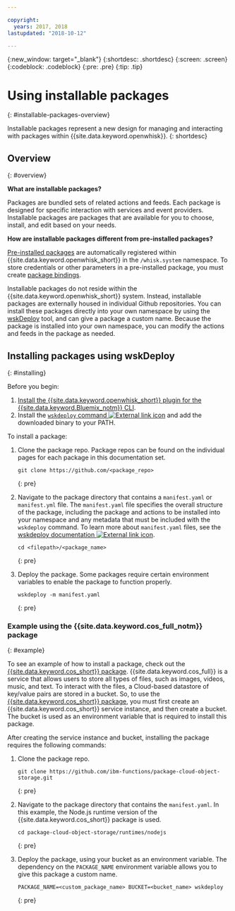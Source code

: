 ```yaml
---

copyright:
  years: 2017, 2018
lastupdated: "2018-10-12"

---
```


{:new_window: target="_blank"}
{:shortdesc: .shortdesc}
{:screen: .screen}
{:codeblock: .codeblock}
{:pre: .pre}
{:tip: .tip}

# Using installable packages
{: #installable-packages-overview}

Installable packages represent a new design for managing and interacting with packages within {{site.data.keyword.openwhisk}}.
{: shortdesc}

## Overview
{: #overview}

**What are installable packages?**

Packages are bundled sets of related actions and feeds. Each package is designed for specific interaction with services and event providers. Installable packages are packages that are available for you to choose, install, and edit based on your needs.

**How are installable packages different from pre-installed packages?**

[Pre-installed packages](openwhisk_packages.html#browse-packages) are automatically registered within {{site.data.keyword.openwhisk_short}} in the `/whisk.system` namespace. To store credentials or other parameters in a pre-installed package, you must create [package bindings](openwhisk_packages.html#openwhisk_package_bind).

Installable packages do not reside within the {{site.data.keyword.openwhisk_short}} system. Instead, installable packages are externally housed in individual Github repositories. You can install these packages directly into your own namespace by using the [wskDeploy](https://github.com/apache/incubator-openwhisk-wskdeploy#whisk-deploy-wskdeploy) tool, and can give a package a custom name. Because the package is installed into your own namespace, you can modify the actions and feeds in the package as needed.

## Installing packages using wskDeploy
{: #installing}

Before you begin:
  1. [Install the {{site.data.keyword.openwhisk_short}} plugin for the {{site.data.keyword.Bluemix_notm}} CLI](bluemix_cli.html#cloudfunctions_cli).
  2. Install the [`wskdeploy` command ![External link icon](../icons/launch-glyph.svg "External link icon")](https://github.com/apache/incubator-openwhisk-wskdeploy/releases) and add the downloaded binary to your PATH.

To install a package:

1. Clone the package repo. Package repos can be found on the individual pages for each package in this documentation set.
    ```
    git clone https://github.com/<package_repo>
    ```
    {: pre}

2. Navigate to the package directory that contains a `manifest.yaml` or `manifest.yml` file. The `manifest.yaml` file specifies the overall structure of the package, including the package and actions to be installed into your namespace and any metadata that must be included with the `wskdeploy` command. To learn more about `manifest.yaml` files, see the [wskdeploy documentation ![External link icon](../icons/launch-glyph.svg "External link icon")](https://github.com/apache/incubator-openwhisk-wskdeploy/blob/master/docs/programming_guide.md#wskdeploy-utility-by-example).
    ```
    cd <filepath>/<package_name>
    ```
    {: pre}

3. Deploy the package. Some packages require certain environment variables to enable the package to function properly.
    ```
    wskdeploy -m manifest.yaml
    ```
    {: pre}

### Example using the {{site.data.keyword.cos_full_notm}} package
{: #example}

To see an example of how to install a package, check out the [{{site.data.keyword.cos_short}} package](cloud_object_storage_actions.html). {{site.data.keyword.cos_full}} is a service that allows users to store all types of files, such as images, videos, music, and text. To interact with the files, a Cloud-based datastore of key/value pairs are stored in a bucket. So, to use the [{{site.data.keyword.cos_short}} package](cloud_object_storage_actions.html), you must first create an {{site.data.keyword.cos_short}} service instance, and then create a bucket. The bucket is used as an environment variable that is required to install this package.

After creating the service instance and bucket, installing the package requires the following commands:

1. Clone the package repo.
    ```
    git clone https://github.com/ibm-functions/package-cloud-object-storage.git
    ```
    {: pre}

2. Navigate to the package directory that contains the `manifest.yaml`. In this example, the Node.js runtime version of the {{site.data.keyword.cos_short}} package is used.
    ```
    cd package-cloud-object-storage/runtimes/nodejs
    ```
    {: pre}

3. Deploy the package, using your bucket as an environment variable. The dependency on the `PACKAGE_NAME` environment variable allows you to give this package a custom name.
    ```
    PACKAGE_NAME=<custom_package_name> BUCKET=<bucket_name> wskdeploy
    ```
    {: pre}
